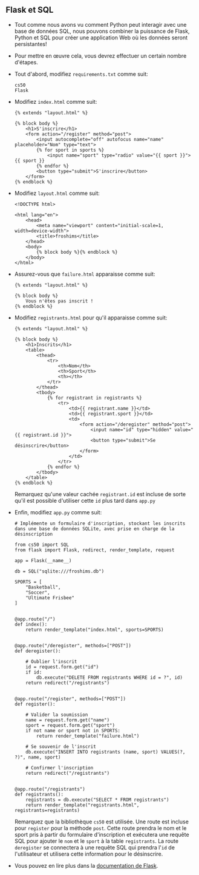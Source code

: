 Flask et SQL
-------------

*   Tout comme nous avons vu comment Python peut interagir avec une base de données SQL, nous pouvons combiner la puissance de Flask, Python et SQL pour créer une application Web où les données seront persistantes!
*   Pour mettre en œuvre cela, vous devrez effectuer un certain nombre d'étapes.
*   Tout d'abord, modifiez `requirements.txt` comme suit:
    
        cs50
        Flask
    
*   Modifiez `index.html` comme suit:
    
        {% extends "layout.html" %}
        
        {% block body %}
            <h1>S'inscrire</h1>
            <form action="/register" method="post">
                <input autocomplete="off" autofocus name="name" placeholder="Nom" type="text">
                {% for sport in sports %}
                    <input name="sport" type="radio" value="{{ sport }}"> {{ sport }}
                {% endfor %}
                <button type="submit">S'inscrire</button>
            </form>
        {% endblock %}
        
    
*   Modifiez `layout.html` comme suit:
    
        <!DOCTYPE html>
        
        <html lang="en">
            <head>
                <meta name="viewport" content="initial-scale=1, width=device-width">
                <title>froshims</title>
            </head>
            <body>
                {% block body %}{% endblock %}
            </body>
        </html>
        
    
*   Assurez-vous que `failure.html` apparaisse comme suit:
    
        {% extends "layout.html" %}
        
        {% block body %}
            Vous n'êtes pas inscrit !
        {% endblock %}
        
    
*   Modifiez `registrants.html` pour qu'il apparaisse comme suit:
    
        {% extends "layout.html" %}
        
        {% block body %}
            <h1>Inscrits</h1>
            <table>
                <thead>
                    <tr>
                        <th>Nom</th>
                        <th>Sport</th>
                        <th></th>
                    </tr>
                </thead>
                <tbody>
                    {% for registrant in registrants %}
                        <tr>
                            <td>{{ registrant.name }}</td>
                            <td>{{ registrant.sport }}</td>
                            <td>
                                <form action="/deregister" method="post">
                                    <input name="id" type="hidden" value="{{ registrant.id }}">
                                    <button type="submit">Se désinscrire</button>
                                </form>
                            </td>
                        </tr>
                    {% endfor %}
                </tbody>
            </table>
        {% endblock %}
        
    
    Remarquez qu'une valeur cachée `registrant.id` est incluse de sorte qu'il est possible d'utiliser cette `id` plus tard dans `app.py`
    
*   Enfin, modifiez `app.py` comme suit:
    
        # Implémente un formulaire d'inscription, stockant les inscrits dans une base de données SQLite, avec prise en charge de la désinscription
        
        from cs50 import SQL
        from flask import Flask, redirect, render_template, request
        
        app = Flask(__name__)
        
        db = SQL("sqlite:///froshims.db")
        
        SPORTS = [
            "Basketball",
            "Soccer",
            "Ultimate Frisbee"
        ]
        
        
        @app.route("/")
        def index():
            return render_template("index.html", sports=SPORTS)
        
        
        @app.route("/deregister", methods=["POST"])
        def deregister():
        
            # Oublier l'inscrit
            id = request.form.get("id")
            if id:
                db.execute("DELETE FROM registrants WHERE id = ?", id)
            return redirect("/registrants")
        
        
        @app.route("/register", methods=["POST"])
        def register():
        
            # Valider la soumission
            name = request.form.get("name")
            sport = request.form.get("sport")
            if not name or sport not in SPORTS:
                return render_template("failure.html")
        
            # Se souvenir de l'inscrit
            db.execute("INSERT INTO registrants (name, sport) VALUES(?, ?)", name, sport)
        
            # Confirmer l'inscription
            return redirect("/registrants")
        
        
        @app.route("/registrants")
        def registrants():
            registrants = db.execute("SELECT * FROM registrants")
            return render_template("registrants.html", registrants=registrants)
        
    
    Remarquez que la bibliothèque `cs50` est utilisée. Une route est incluse pour `register` pour la méthode `post`. Cette route prendra le nom et le sport pris à partir du formulaire d'inscription et exécutera une requête SQL pour ajouter le `nom` et le `sport` à la table `registrants`. La route `deregister` se connectera à une requête SQL qui prendra l'`id` de l'utilisateur et utilisera cette information pour le désinscrire.
    
*   Vous pouvez en lire plus dans la [documentation de Flask](https://flask.palletsprojects.com).